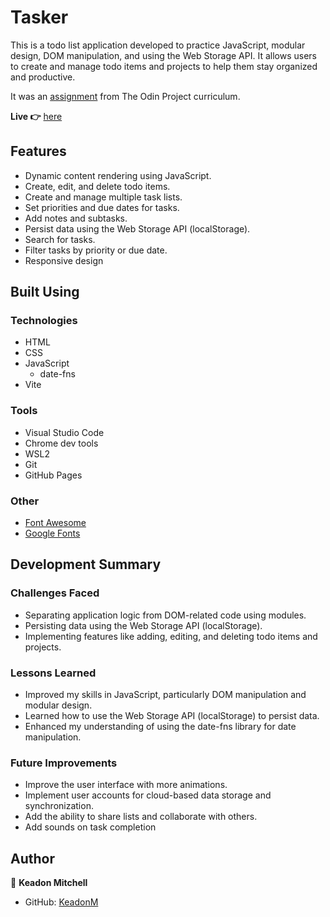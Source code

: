 # Tasker

This is a todo list application developed to practice JavaScript, modular design, DOM manipulation, and using the Web Storage API. It allows users to create and manage todo items and projects to help them stay organized and productive.

It was an [assignment](https://www.theodinproject.com/lessons/node-path-javascript-todo-list) from The Odin Project curriculum.

**Live 👉** [here](https://keadonm.github.io/10-odin-todo-list/)

## Features

- Dynamic content rendering using JavaScript.
- Create, edit, and delete todo items.
- Create and manage multiple task lists.
- Set priorities and due dates for tasks.
- Add notes and subtasks.
- Persist data using the Web Storage API (localStorage).
- Search for tasks.
- Filter tasks by priority or due date.
- Responsive design

## Built Using

### Technologies

- HTML
- CSS
- JavaScript
  - date-fns
- Vite

### Tools

- Visual Studio Code
- Chrome dev tools
- WSL2
- Git
- GitHub Pages

### Other

- [Font Awesome](https://fontawesome.com/)
- [Google Fonts](https://fonts.google.com/)

## Development Summary

### Challenges Faced

- Separating application logic from DOM-related code using modules.
- Persisting data using the Web Storage API (localStorage).
- Implementing features like adding, editing, and deleting todo items and projects.

### Lessons Learned

- Improved my skills in JavaScript, particularly DOM manipulation and modular design.
- Learned how to use the Web Storage API (localStorage) to persist data.
- Enhanced my understanding of using the date-fns library for date manipulation.

### Future Improvements

- Improve the user interface with more animations.
- Implement user accounts for cloud-based data storage and synchronization.
- Add the ability to share lists and collaborate with others.
- Add sounds on task completion

## Author

👤 **Keadon Mitchell**

- GitHub: [KeadonM](https://github.com/keadonm)

